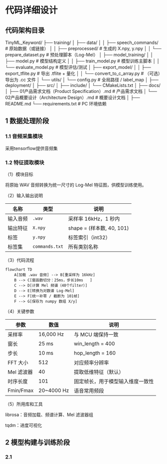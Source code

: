 # 代码详细设计

## 代码架构目录

TinyML_Keyword/
├── training/
│   ├── data/
│   │   ├── speech_commands/      # 原始数据（或链接）
│   │   ├── preprocessed/         # 生成的 X.npy, y.npy
│   │   └── prepare_dataset.py    # 预处理脚本（Log-Mel）
│   ├── model_training/
│   │   ├── model.py              # 模型结构定义
│   │   ├── train_model.py        # 模型训练主脚本
│   │   └── evaluate_model.py     # 模型评估/测试
│   ├── export_model/
│   │   ├── export_tflite.py      # 导出 .tflite + 量化
│   │   └── convert_to_c_array.py # （可选）导出为 .cc 文件
│   └── utils/
│       └── config.py             # 全局路径 / label_map
│
├── deployment/
│   ├── src/
│   ├── include/
│   └── CMakeLists.txt
│
├── docs/
│   ├── 01产品需求文档（Product Specification）.md           # 产品需求文档
│   └── 02产品概要设计（Architecture Design）.md     # 概要设计文档
│
├── README.md
└── requirements.txt             # PC 环境依赖

## 1 数据处理阶段

### 1.1 音频采集模块
采用tensorflow提供音频集

### 1.2 特征提取模块

（1）模块目标

将原始 WAV 音频转换为统一尺寸的 Log-Mel 特征图，供模型训练使用。

（2）输入输出说明

| 名称     | 类型           | 说明                      |
| -------- | -------------- | ------------------------- |
| 输入音频 | `.wav`         | 采样率 16kHz，1 秒内      |
| 输出特征 | `X.npy`        | shape = (样本数, 40, 101) |
| 标签     | `y.npy`        | 标签索引（int32）         |
| 标签集   | `commands.txt` | 所有类别名称              |

（3）代码流程

```mermaid
flowchart TD
    A[加载 .wav 音频] --> B[重采样为 16kHz]
    B --> C[窗函数切分：25ms，步长10ms   ]
    C --> D[计算 Mel 频谱（40个filter）]
    D --> E[转换为对数谱 Log-Mel]
    E --> F[统一补零 / 截断为 101帧]
    F --> G[保存为 numpy 数组 X/y]
```

（4）关键参数

| 参数       | 数值       | 说明                             |
| ---------- | ---------- | -------------------------------- |
| 采样率     | 16,000 Hz  | 与 MCU 端保持一致                |
| 窗长       | 25 ms      | win_length = 400                 |
| 步长       | 10 ms      | hop_length = 160                 |
| FFT 大小   | 512        | 对应频率分辨率                   |
| Mel 滤波器 | 40         | 提取低维特征（默认）             |
| 时序长度   | 101        | 固定帧长，用于模型输入维度一致性 |
| Fmin/Fmax  | 20~4000 Hz | 语音常用频段                     |

（5）所用库和工具

librosa：音频加载、频谱计算、Mel 滤波器组

tqdm：进度可视化

## 2 模型构建与训练阶段

### 2.1 

